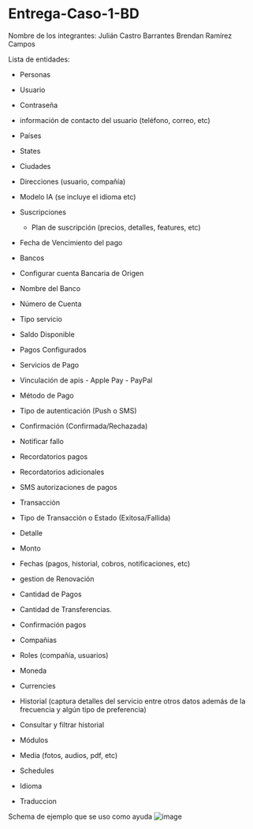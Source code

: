 # Entrega-Caso-1-BD

Nombre de los integrantes:
Julián Castro Barrantes
Brendan Ramírez Campos

Lista de entidades:
- Personas
- Usuario
- Contraseña
- información de contacto del usuario (teléfono, correo, etc)
- Países
- States
- Ciudades
- Direcciones (usuario, compañía)

- Modelo IA (se incluye el idioma etc)
- Suscripciones
	- Plan de suscripción (precios, detalles, features, etc)
- Fecha de Vencimiento del pago
- Bancos 
- Configurar cuenta Bancaria de Origen
- Nombre del Banco
- Número de Cuenta
- Tipo servicio
- Saldo Disponible
- Pagos Configurados
- Servicios de Pago
- Vinculación de apis
       - Apple Pay
       - PayPal
- Método de Pago

- Tipo de autenticación (Push o SMS)
- Confirmación (Confirmada/Rechazada)
- Notificar fallo
- Recordatorios pagos
- Recordatorios adicionales
- SMS autorizaciones de pagos 
- Transacción
- Tipo de Transacción o Estado (Exitosa/Fallida)
- Detalle
- Monto
- Fechas (pagos, historial, cobros, notificaciones, etc)
- gestion de Renovación
- Cantidad de Pagos
- Cantidad de Transferencias.
- Confirmación pagos	

- Compañias
- Roles (compañía, usuarios)

- Moneda
- Currencies

- Historial (captura detalles del servicio entre otros datos además de la frecuencia y algún tipo de preferencia)
- Consultar y filtrar historial 

- Módulos
- Media (fotos, audios, pdf, etc)
- Schedules
- Idioma
- Traduccion

Schema de ejemplo que se uso como ayuda 
![image](https://github.com/user-attachments/assets/7b634dd2-e7c5-4a79-8f77-09b93e1459e1)


